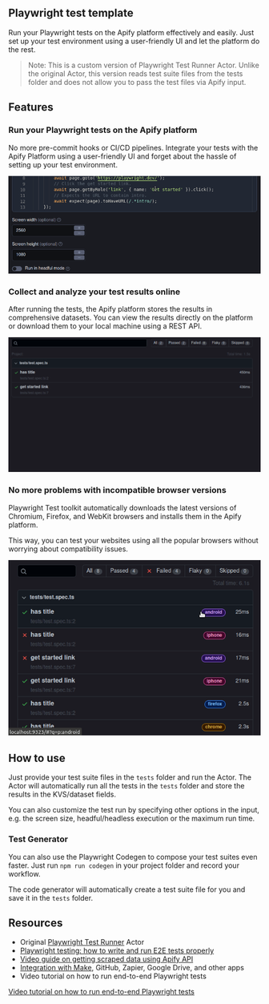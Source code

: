## Playwright test template

Run your Playwright tests on the Apify platform effectively and easily. Just set up your test environment using a user-friendly UI and let the platform do the rest.

> Note: This is a custom version of Playwright Test Runner Actor. Unlike the original Actor, this version reads test suite files from the tests folder and does not allow you to pass the test files via Apify input.
> 

## Features

### Run your Playwright tests on the Apify platform

No more pre-commit hooks or CI/CD pipelines. Integrate your tests with the Apify Platform using a user-friendly UI and forget about the hassle of setting up your test environment.

<center>
<img src="https://raw.githubusercontent.com/apify/playwright-test-actor/main/docs/static/actorInput.gif" alt="Test configuration with comprehensive UI">
</center>

### Collect and analyze your test results online

After running the tests, the Apify platform stores the results in comprehensive datasets. You can view the results directly on the platform or download them to your local machine using a REST API.

<center>
<img src="https://raw.githubusercontent.com/apify/playwright-test-actor/main/docs/static/testReport.gif" alt="Analyzing understandable test reports">
</center>

### No more problems with incompatible browser versions

Playwright Test toolkit automatically downloads the latest versions of Chromium, Firefox, and WebKit browsers and installs them in the Apify platform.

This way, you can test your websites using all the popular browsers without worrying about compatibility issues.

<center>
<img src="https://raw.githubusercontent.com/apify/playwright-test-actor/main/docs/static/devices.gif" alt="Testing with multiple browser versions at once">
</center>

## How to use

Just provide your test suite files in the `tests` folder and run the Actor. The Actor will automatically run all the tests in the `tests` folder and store the results in the KVS/dataset fields.

You can also customize the test run by specifying other options in the input, e.g. the screen size, headful/headless execution or the maximum run time.

### Test Generator

You can also use the Playwright Codegen to compose your test suites even faster. Just run `npm run codegen` in your project folder and record your workflow.

The code generator will automatically create a test suite file for you and save it in the `tests` folder.

## Resources

- Original [Playwright Test Runner](https://apify.com/jindrich.bar/playwright-test) Actor
- [Playwright testing: how to write and run E2E tests properly](https://blog.apify.com/playwright-testing-how-to-write-and-run-e2e-tests-properly/)
- [Video guide on getting scraped data using Apify API](https://www.youtube.com/watch?v=ViYYDHSBAKM)
- [Integration with Make](https://apify.com/integrations), GitHub, Zapier, Google Drive, and other apps
- Video tutorial on how to run end-to-end Playwright tests

[Video tutorial on how to run end-to-end Playwright tests](https://www.youtube.com/watch?v=V5DEx5x7I0w)
